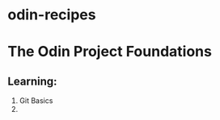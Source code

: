 # odin-recipes
<h1>The Odin Project Foundations</h1>
<h2>Learning:</h2>
<ol>
  <li> Git Basics<li>
</ol>
